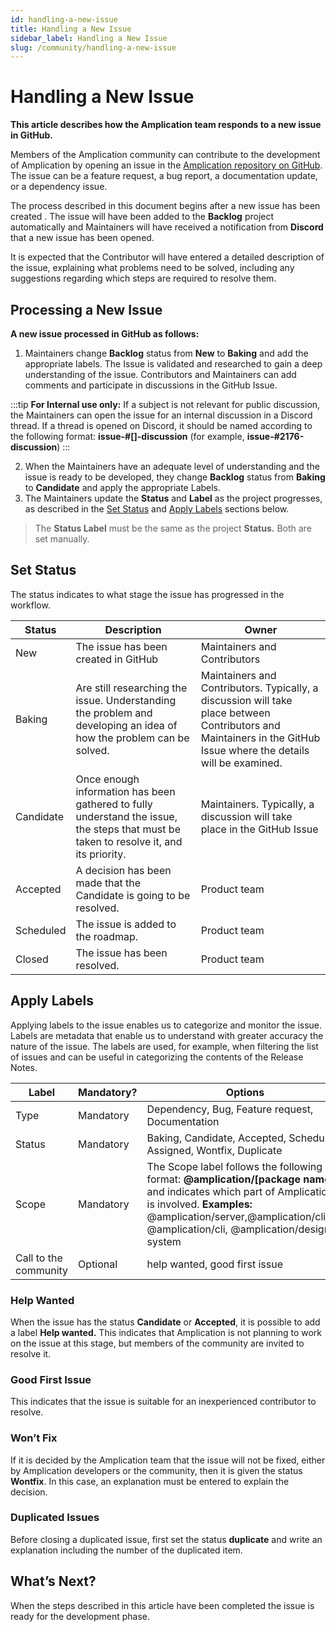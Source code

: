 ```yaml
---
id: handling-a-new-issue
title: Handling a New Issue
sidebar_label: Handling a New Issue
slug: /community/handling-a-new-issue
---
```


# Handling a New Issue 

**This article describes how the Amplication team responds to a new issue in GitHub.**

Members of the Amplication community can contribute to the development of Amplication by opening an issue in the [Amplication repository on GitHub](https://github.com/amplication). The issue can be a feature request, a bug report,  a documentation update, or a dependency issue. 

The process described in this document begins after a new issue has been created . The issue will have been added to the **Backlog** project automatically and Maintainers will have received a notification from **Discord** that a new issue has been opened. 

It is expected that the Contributor will have entered a detailed description of the issue, explaining what problems need to be solved, including any suggestions regarding which steps are required to resolve them. 

## Processing a New Issue

**A new issue processed in GitHub as follows:** 

1. Maintainers change **Backlog** status from **New** to **Baking** and add the appropriate labels. The Issue is validated and researched to gain a deep understanding of the issue. Contributors and Maintainers can add comments and participate in discussions in the GitHub Issue. 
    
:::tip
**For Internal use only:** If a subject is not relevant for public discussion, the Maintainers can open the issue for an internal discussion in a Discord thread.  If a thread is opened on Discord, it should be named according to the following format:
    **issue-#[]-discussion** (for example, **issue-#2176-discussion**)
:::
   
2.  When the Maintainers have an adequate level of understanding and the issue is ready to be developed, they change **Backlog** status from **Baking** to **Candidate** and apply the appropriate Labels.
3. The Maintainers update the **Status** and **Label** as the project progresses, as described in the [Set Status](#set-status) and [Apply Labels](#apply-labels) sections below. 
    

> The **Status Label** must be the same as the project **Status.** Both are set manually.

   

## Set Status

The status indicates to what stage the issue has progressed in the workflow. 

| Status  | Description   |  Owner |
|---|---|---|
| New  | The issue has been created in GitHub	 | Maintainers and Contributors   |
|  Baking | Are still researching the issue. Understanding the problem and developing an idea of how the problem can be solved. | Maintainers and Contributors. Typically, a discussion will take place between Contributors and Maintainers in the GitHub Issue where the details will be examined. |
| Candidate | Once enough information has been gathered to fully understand the issue, the steps that must be taken to resolve it, and its priority. | Maintainers. Typically, a discussion will take place in the GitHub Issue |
| Accepted | A decision has been made that the Candidate is going to be resolved. | Product team |
| Scheduled | The issue is added to the roadmap. | Product team  |
|  Closed | The issue has been resolved. | Product team 

## **Apply Labels**

Applying labels to the issue enables us to categorize and monitor the issue. Labels are metadata that enable us to understand with greater accuracy the nature of the issue. The labels are used, for example, when filtering the list of issues and can be useful in categorizing the contents of the Release Notes.

| Label | Mandatory? | Options |
|---|---|---|
| Type | Mandatory | Dependency, Bug, Feature request, Documentation |
| Status | Mandatory | Baking, Candidate, Accepted, Scheduled, Assigned, Wontfix, Duplicate |
|  Scope |  Mandatory|  The Scope label follows the following format:  **@amplication/[package name]** and indicates which part of Amplication is involved. **Examples:** @amplication/server,@amplication/client, @amplication/cli, @amplication/design-system | 
| Call to the community | Optional | help wanted, good first issue |

### **Help Wanted**

When the issue has the status **Candidate** or **Accepted**, it is possible to add a label **Help wanted.** This indicates that Amplication is not planning to work on the issue at this stage, but members of the community are invited to resolve it.

### Good First Issue

This indicates that the issue is suitable for an inexperienced contributor to resolve. 

### **Won’t Fix**

If it is decided by the Amplication team that the issue will not be fixed, either by Amplication developers or the community, then it is given the status **Wontfix**. In this case, an explanation must be entered to explain the decision.

### **Duplicated Issues**

Before closing a duplicated issue, first set the status **duplicate** and write an explanation including the number of the duplicated item.

## What’s Next?

When the steps described in this article have been completed the issue is ready for the development phase.
